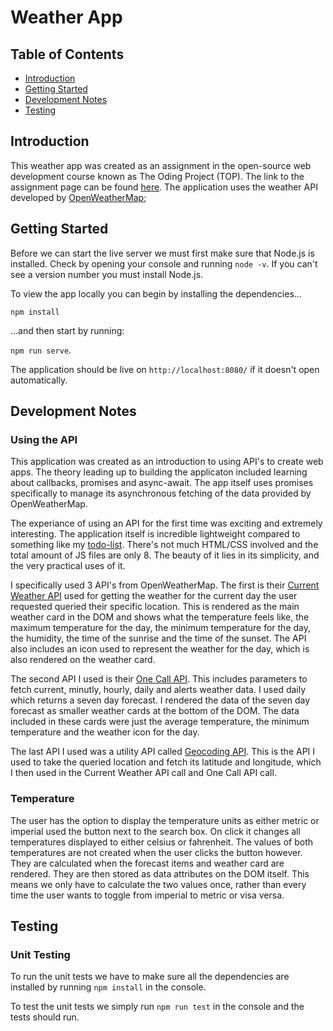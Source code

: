 # Weather App

## Table of Contents

- [Introduction](#introduction)
- [Getting Started](#getting-started)
- [Development Notes](#development-notes)
- [Testing](#testing)

## Introduction

This weather app was created as an assignment in the open-source web development course known as The Oding Project (TOP). The link to the assignment page can be found [here](https://www.theodinproject.com/paths/full-stack-javascript/courses/javascript/lessons/weather-app). The application uses the weather API developed by [OpenWeatherMap](https://openweathermap.org/);

## Getting Started

Before we can start the live server we must first make sure that Node.js is installed. Check by opening your console and running `node -v`. If you can't see a version number you must install Node.js. 

To view the app locally you can begin by installing the dependencies...

`npm install`

...and then start by running:

`npm run serve`.

The application should be live on `http://localhost:8080/` if it doesn't open automatically.

## Development Notes

### Using the API

This application was created as an introduction to using API's to create web apps. The theory leading up to building the applicaton included learning about callbacks, promises
and async-await. The app itself uses promises specifically to manage its asynchronous fetching of the data provided by OpenWeatherMap. 

The experiance of using an API for the first time was exciting and extremely interesting. The application itself is incredible lightweight compared to something like my [todo-list](https://github.com/zeagle848/todo-list). There's not much HTML/CSS involved and the total amount of JS files are only 8. The beauty of it lies in its simplicity, and the very 
practical uses of it. 

I specifically used 3 API's from OpenWeatherMap. The first is their [Current Weather API](https://openweathermap.org/current) used for getting the weather for the current
day the user requested queried their specific location. This is rendered as the main weather card in the DOM and shows what the temperature feels like, the maximum temperature for the day,
the minimum temperature for the day, the humidity, the time of the sunrise and the time of the sunset. The API also includes an icon used to represent the weather for the day, which 
is also rendered on the weather card. 

The second API I used is their [One Call API](https://openweathermap.org/api/one-call-api). This includes parameters to fetch current, 
minutly, hourly, daily and alerts weather data. I used daily which returns a seven day forecast. I rendered the data of the seven day forecast as smaller weather cards at the 
bottom of the DOM. The data included in these cards were just the average temperature, the minimum temperature and the weather icon for the day. 

The last API I used was a utility
API called [Geocoding API](https://openweathermap.org/api/geocoding-api). This is the API I used to take the queried location and fetch its latitude and longitude, which I then 
used in the Current Weather API call and One Call API call.

### Temperature

The user has the option to display the temperature units as either metric or imperial used the button next to the search box. On click it changes all temperatures displayed
to either celsius or fahrenheit. The values of both temperatures are not created when the user clicks the button however. They are calculated when the forecast items and weather card
are rendered. They are then stored as data attributes on the DOM itself. This means we only have to calculate the two values once, rather than every time the user wants to 
toggle from imperial to metric or visa versa. 


## Testing

### Unit Testing

To run the unit tests we have to make sure all the dependencies are installed by running `npm install` in the console. 

To test the unit tests we simply run `npm run test` in the console and the tests should run.
